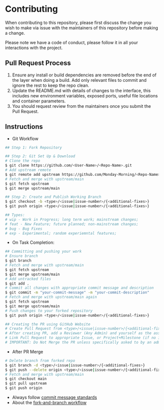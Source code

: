 # Contributing

When contributing to this repository, please first discuss the change you wish to make via issue with the maintainers of this repository before making a change.

Please note we have a code of conduct, please follow it in all your interactions with the project.

## Pull Request Process

1. Ensure any install or build dependencies are removed before the end of the layer when doing a
   build. Add only relevant files to commit and ignore the rest to keep the repo clean.
2. Update the README.md with details of changes to the interface, this includes new environment
   variables, exposed ports, useful file locations and container parameters.
3. You should request review from the maintainers once you submit the Pull Request.

## Instructions

- Git Workflow

```bash
## Step 1: Fork Repository

## Step 2: Git Set Up & Download
# Clone the repo
$ git clone https://github.com/<User-Name>/<Repo-Name>.git
# Add upstream remote
$ git remote add upstream https://github.com/Monday-Morning/<Repo-Name>.git
# Fetch and merge with upstream/main
$ git fetch upstream
$ git merge upstream/main

## Step 2: Create and Publish Working Branch
$ git checkout -b <type>/<issue|issue-number>/{<additional-fixes>}
$ git push origin <type>/<issue|issue-number>/{<additional-fixes>}

## Types:
# wip - Work in Progress; long term work; mainstream changes;
# feat - New Feature; future planned; non-mainstream changes;
# bug - Bug Fixes
# exp - Experimental; random experiemntal features;
```

- On Task Completion:

```bash
## Committing and pushing your work
# Ensure branch
$ git branch
# Fetch and merge with upstream/main
$ git fetch upstream
$ git merge upstream/main
# Add untracked files
$ git add .
# Commit all changes with appropriate commit message and description
$ git commit -m "your-commit-message" -m "your-commit-description"
# Fetch and merge with upstream/main again
$ git fetch upstream
$ git merge upstream/main
# Push changes to your forked repository
$ git push origin <type>/<issue|issue-number>/{<additional-fixes>}

## Creating the PR using GitHub Website
# Create Pull Request from <type>/<issue|issue-number>/{<additional-fixes>} branch in your forked repository to the main branch in the upstream repository
# After creating PR, add a Reviewer (Any Admin) and yourself as the assignee
# Link Pull Request to appropriate Issue, or Project+Milestone (if no issue created)
# IMPORTANT: Do Not Merge the PR unless specifically asked to by an admin.
```

- After PR Merge

```bash
# Delete branch from forked repo
$ git branch -d <type>/<issue|issue-number>/{<additional-fixes>}
$ git push --delete origin <type>/<issue|issue-number>/{<additional-fixes>}
# Fetch and merge with upstream/main
$ git checkout main
$ git pull upstream
$ git push origin
```

- Always follow [commit message standards](https://www.conventionalcommits.org/en/v1.0.0/)
- About the [fork-and-branch workflow](https://blog.scottlowe.org/2015/01/27/using-fork-branch-git-workflow/)
